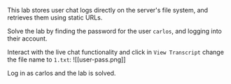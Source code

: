 This lab stores user chat logs directly on the server's file system, and retrieves them using static URLs.

Solve the lab by finding the password for the user `carlos`, and logging into their account.

Interact with the live chat functionality and click in `View Transcript` change the file name to `1.txt`:
![[user-pass.png]]

Log in as carlos and the lab is solved.